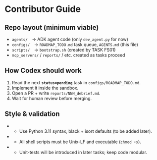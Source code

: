 # Contributor Guide

## Repo layout (minimum viable)
- `agents/` → ADK agent code (only `dev_agent.py` for now)
- `configs/` → `ROADMAP_TODO.md` task queue, `AGENTS.md` (this file)
- `scripts/` → `bootstrap.sh` (created by TASK FS01)
- `mcp_servers/` / `reports/` / etc. created as tasks proceed

## How Codex should work
1. Read the next **`status=pending`** task in `configs/ROADMAP_TODO.md`.
2. Implement it inside the sandbox.
3. Open a PR + write `reports/NNN_debrief.md`.
4. Wait for human review before merging.

## Style & validation
- - Use Python 3.11 syntax, black + isort defaults (to be added later).
- - All shell scripts must be Unix-LF and executable (`chmod +x`).
- - Unit-tests will be introduced in later tasks; keep code modular.
